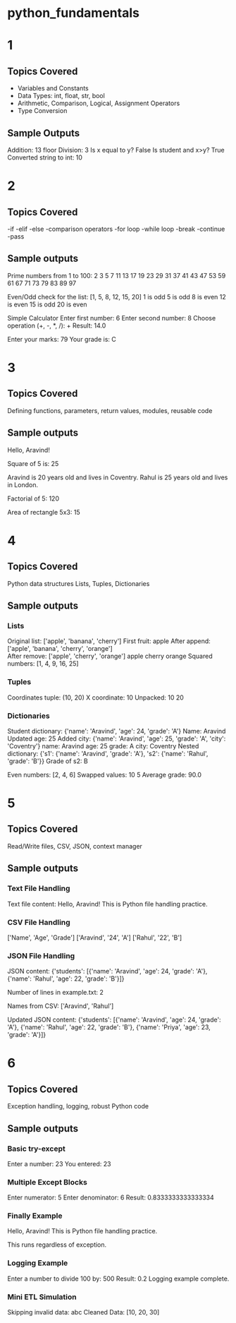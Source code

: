 # python_fundamentals

# 1
## Topics Covered 
- Variables and Constants
- Data Types: int, float, str, bool
- Arithmetic, Comparison, Logical, Assignment Operators
- Type Conversion

## Sample Outputs

Addition: 13
floor Division: 3
Is x equal to y? False
Is student and x>y? True
Converted string to int: 10

# 2
## Topics Covered
-if
-elif
-else
-comparison operators
-for loop
-while loop
-break
-continue
-pass


## Sample outputs

Prime numbers from 1 to 100:
2 3 5 7 11 13 17 19 23 29 31 37 41 43 47 53 59 61 67 71 73 79 83 89 97 

Even/Odd check for the list: [1, 5, 8, 12, 15, 20]
1 is odd
5 is odd
8 is even
12 is even
15 is odd
20 is even


Simple Calculator
Enter first number: 6
Enter second number: 8
Choose operation (+, -, *, /): +
Result: 14.0


Enter your marks: 79
Your grade is: C



# 3
## Topics Covered
Defining functions, parameters, return values, modules, reusable code


## Sample outputs

Hello, Aravind!


Square of 5 is: 25


Aravind is 20 years old and lives in Coventry.
Rahul is 25 years old and lives in London.


Factorial of 5: 120


Area of rectangle 5x3: 15


# 4
## Topics Covered
Python data structures
 Lists, Tuples, Dictionaries

 ## Sample outputs

 ### Lists ###
Original list: ['apple', 'banana', 'cherry']
First fruit: apple
After append: ['apple', 'banana', 'cherry', 'orange']  
After remove: ['apple', 'cherry', 'orange']
apple
cherry
orange
Squared numbers: [1, 4, 9, 16, 25]


### Tuples ###
Coordinates tuple: (10, 20)
X coordinate: 10
Unpacked: 10 20


### Dictionaries ###
Student dictionary: {'name': 'Aravind', 'age': 24, 'grade': 'A'}
Name: Aravind
Updated age: 25
Added city: {'name': 'Aravind', 'age': 25, 'grade': 'A', 'city': 'Coventry'}
name: Aravind
age: 25
grade: A
city: Coventry
Nested dictionary: {'s1': {'name': 'Aravind', 'grade': 'A'}, 's2': {'name': 'Rahul', 'grade': 'B'}}
Grade of s2: B


Even numbers: [2, 4, 6]
Swapped values: 10 5
Average grade: 90.0


# 5
## Topics Covered
Read/Write files, CSV, JSON, context manager

## Sample outputs

### Text File Handling ###
Text file content:
 Hello, Aravind!
This is Python file handling practice.

### CSV File Handling ###
['Name', 'Age', 'Grade']
['Aravind', '24', 'A']
['Rahul', '22', 'B']

### JSON File Handling ###
JSON content: {'students': [{'name': 'Aravind', 'age': 24, 'grade': 'A'}, {'name': 'Rahul', 'age': 22, 'grade': 'B'}]}


Number of lines in example.txt: 2

Names from CSV: ['Aravind', 'Rahul']

Updated JSON content: {'students': [{'name': 'Aravind', 'age': 24, 'grade': 'A'}, {'name': 'Rahul', 'age': 22, 'grade': 'B'}, {'name': 'Priya', 'age': 23, 'grade': 'A'}]}



# 6
## Topics Covered 
Exception handling, logging, robust Python code

 ## Sample outputs

 ### Basic try-except ###
Enter a number: 23
You entered: 23


### Multiple Except Blocks ###
Enter numerator: 5
Enter denominator: 6
Result: 0.8333333333333334


### Finally Example ###
Hello, Aravind!
This is Python file handling practice.

This runs regardless of exception.


### Logging Example ###
Enter a number to divide 100 by: 500
Result: 0.2
Logging example complete.


### Mini ETL Simulation ###
Skipping invalid data: abc
Cleaned Data: [10, 20, 30]

